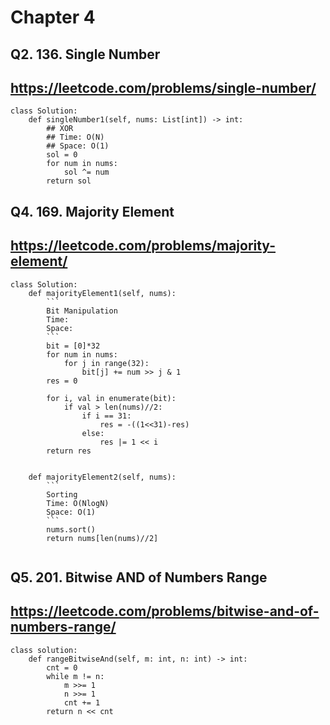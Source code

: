 # Chapter 4

## Q2. 136. Single Number
https://leetcode.com/problems/single-number/
---

```
class Solution:
    def singleNumber1(self, nums: List[int]) -> int:
        ## XOR
        ## Time: O(N)
        ## Space: O(1)
        sol = 0
        for num in nums:
            sol ^= num
        return sol
```


## Q4. 169. Majority Element
https://leetcode.com/problems/majority-element/
---

```
class Solution:
    def majorityElement1(self, nums):
        ```
        Bit Manipulation
        Time: 
        Space: 
        ```
        bit = [0]*32
        for num in nums:
            for j in range(32):
                bit[j] += num >> j & 1
        res = 0
        
        for i, val in enumerate(bit):
            if val > len(nums)//2:
                if i == 31:
                    res = -((1<<31)-res)
                else:
                    res |= 1 << i
        return res
        
        
    def majorityElement2(self, nums):
        ```
        Sorting
        Time: O(NlogN)
        Space: O(1)
        ```
        nums.sort()
        return nums[len(nums)//2]
        
```

## Q5. 201. Bitwise AND of Numbers Range
https://leetcode.com/problems/bitwise-and-of-numbers-range/
---
```
class solution:
    def rangeBitwiseAnd(self, m: int, n: int) -> int:
        cnt = 0
        while m != n:
            m >>= 1
            n >>= 1
            cnt += 1
        return n << cnt
```
